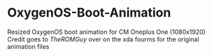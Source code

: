 # OxygenOS-Boot-Animation
Resized OxygenOS boot animation for CM Oneplus One (1080x1920)  
Credit goes to *TheROMGuy* over on the xda fourms for the original animation files

